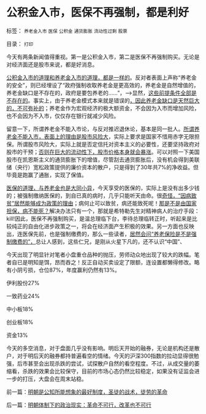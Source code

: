 # 公积金入市，医保不再强制，都是利好

标签： `养老金入市` `医保` `公积金` `通货膨胀` `流动性过剩` `股票` 

目录： `打印`

今天有两条新闻值得重视。第一是公积金入市，第二是医保不再强制购买。无论是对经济面还是股市来说，都是好消息。

[公积金入市的道理和养老金入市的道理，都是一样的](../../../2012/6/20/不但需要延迟退休，还需要大幅削减退休养老金.md)。反对者表面上声称“养老金的安全”，则已经埋设了“政府强制收取养老金是更高效的，养老金是自然增值的，养老金缺口是不存在的，政府是要包养老的……”，——>显然，[这些前提条件全部是不存在的](../../../2012/2/1/只有剥离政府信用，养老金才能保值增值.md)。事实上，由于养老金模式本来就是错误的[，因此养老金缺口是天然巨大的，不可弥补的](../../../2013/2/26/养老保险“现收现支”，现在缴费的，退休时等死吧.md)；养老金作为宏观经济的极大额资金，不会因为入市而增加风险，也不会因为不入市，仅仅存在银行就减少风险。

留意一下，所谓养老金不能入市论，与反对推迟退休论，基本是同一批人。[所谓养老金不能入市，表面上的理由是股市风险大](../../../2012/3/23/全世界养老金都不能保值；入股市是N害之中取其轻；.md)，实际上要求是国家不惜用赤字无限担保。所谓股市风险大，实际上就是否定信托对资本主义的必要性，还要坚持政府对股市的干预；[否则在巨大的流动性下，股市价格本身就会暴涨](../../../2010/3/25/炒股风险大，不炒股风险更大.md)。可以对照一下美国股市在凯恩斯主义的通货膨胀下的增值，尽管刮去通货膨胀后，没有机会得到美联储（央行）宽松政策提供的廉价资本的散户，只是得到了30年共7%的净收益。但毕竟是跑赢了通胀，实现了保值。

[医保的道理，与养老金也是大同小异](../../../2012/8/22/传统美德的“灯下黑”，“国家承诺”靠不住.md)，今天享受的医保的，实际上是没有出多少钱的；被强制缴纳医保的，到自已真的病时，几乎只能听天由命。很[奇怪，“因病致贫”居然能够成为政策的理由](../../../2010/7/17/“看病难看病贵”是大自然的恩赐.md)；病何止可以致贫，病还能致死呢！[那是不是由国家担保，病不能死？](../../../2010/7/13/因病致贫因医疗索取不计成本.md)解决办法只有一个，那就是希特勒先生对精神病人的治疗手段：kill!因此，医保不再强制购买，是温总理临下台，李待总理临转正时，听起来是比较纯正的自由化进步政策之一，将会在经济面产生积极的效果。另一方面也反映出，连医保先前，也是强制缴费的，那么一些读者，[居然会问“养老保险是不是强制缴费的”，](../../../2012/6/20/不但需要延迟退休，还需要大幅削减退休养老金.md)总让人感到，这些仁兄，是刚从火星下凡的，还不认识“中国”、

今天出现了明显针对笔者小盘重仓品种的抛压，劳师动众地出现了较大的跌幅。笔者自已是明知是饵，昂而吞之！反正自动买卖设定了限额，连设置都懒得修改。略有小阴亏损，仓位87%，年度赢利仍然有13%。

伊利股份27%

一致药业24%

中小板18%

创业板18%

资金13%

今天的多空消息，对于盘面几乎没有影响。明后天开始的融券，无论是机构还是散户，对于明后天的融券都持普遍看空的情绪。今天的沪深300指数的拉动显得很勉强，后市甚至会出现杀跌的尝试，试探散户自然的看空程度。不过，从成交量的萎缩看，杀跌的效果会比较保守，目前的市场心态仍然比较稳定，如果没有证监会进一步的打压，大盘会在周末站稳。



前一篇：[明朝是公知所能想象的最好制度，圣徒的战术，徒劳的革命](../../../2013/2/27/明朝是公知所能想象的最好制度，圣徒的战术，徒劳的革命.md)

后一篇：[明朝体制下的政治现实：革命不可行，改革也不可行](../../../2013/2/28/明朝体制下的政治现实：革命不可行，改革也不可行.md)